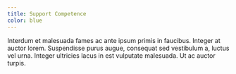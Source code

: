 ```yaml
---
title: Support Competence
color: blue
---
```


Interdum et malesuada fames ac ante ipsum primis in faucibus. Integer at auctor lorem. Suspendisse purus augue, consequat sed vestibulum a, luctus vel urna. Integer ultricies lacus in est vulputate malesuada. Ut ac auctor turpis.
